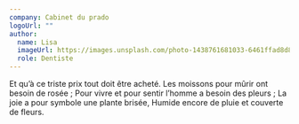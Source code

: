 ```yaml
---
company: Cabinet du prado
logoUrl: ""
author:
  name: Lisa
  imageUrl: https://images.unsplash.com/photo-1438761681033-6461ffad8d80?ixlib=rb-1.2.1&ixid=eyJhcHBfaWQiOjEyMDd9&auto=format&fit=facearea&facepad=8&w=1024&h=1024&q=80
  role: Dentiste
---
```

Et qu’à ce triste prix tout doit être acheté.
Les moissons pour mûrir ont besoin de rosée ;
Pour vivre et pour sentir l’homme a besoin des pleurs ;
La joie a pour symbole une plante brisée,
Humide encore de pluie et couverte de fleurs.